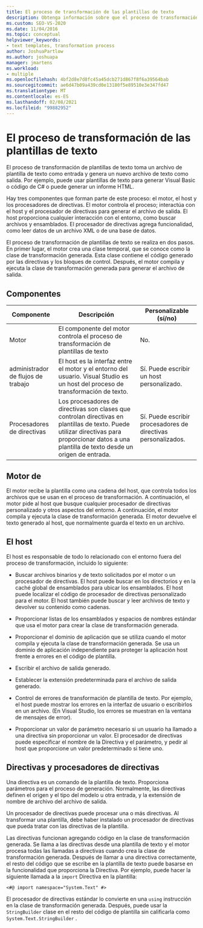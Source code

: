 ```yaml
---
title: El proceso de transformación de las plantillas de texto
description: Obtenga información sobre que el proceso de transformación de plantillas de texto toma un archivo de plantilla de texto como entrada y genera un nuevo archivo de texto como salida.
ms.custom: SEO-VS-2020
ms.date: 11/04/2016
ms.topic: conceptual
helpviewer_keywords:
- text templates, transformation process
author: JoshuaPartlow
ms.author: joshuapa
manager: jmartens
ms.workload:
- multiple
ms.openlocfilehash: 4bf2d8e7d8fc45a45dcb271d867f8f6a39564bab
ms.sourcegitcommit: ae6d47b09a439cd0e13180f5e89510e3e347fd47
ms.translationtype: MT
ms.contentlocale: es-ES
ms.lasthandoff: 02/08/2021
ms.locfileid: "99882952"
---
```

# <a name="the-text-template-transformation-process"></a>El proceso de transformación de las plantillas de texto
El proceso de transformación de plantillas de texto toma un archivo de plantilla de texto como entrada y genera un nuevo archivo de texto como salida. Por ejemplo, puede usar plantillas de texto para generar Visual Basic o código de C# o puede generar un informe HTML.

 Hay tres componentes que forman parte de este proceso: el motor, el host y los procesadores de directivas. El motor controla el proceso; interactúa con el host y el procesador de directivas para generar el archivo de salida. El host proporciona cualquier interacción con el entorno, como buscar archivos y ensamblados. El procesador de directivas agrega funcionalidad, como leer datos de un archivo XML o de una base de datos.

 El proceso de transformación de plantillas de texto se realiza en dos pasos. En primer lugar, el motor crea una clase temporal, que se conoce como la clase de transformación generada. Esta clase contiene el código generado por las directivas y los bloques de control. Después, el motor compila y ejecuta la clase de transformación generada para generar el archivo de salida.

## <a name="components"></a>Componentes

|Componente|Descripción|Personalizable (sí/no)|
|-|-|-|
|Motor|El componente del motor controla el proceso de transformación de plantillas de texto|No.|
|administrador de flujos de trabajo|El host es la interfaz entre el motor y el entorno del usuario. Visual Studio es un host del proceso de transformación de texto.|Sí. Puede escribir un host personalizado.|
|Procesadores de directivas|Los procesadores de directivas son clases que controlan directivas en plantillas de texto. Puede utilizar directivas para proporcionar datos a una plantilla de texto desde un origen de entrada.|Sí. Puede escribir procesadores de directivas personalizados.|

## <a name="the-engine"></a>Motor de
 El motor recibe la plantilla como una cadena del host, que controla todos los archivos que se usan en el proceso de transformación. A continuación, el motor pide al host que busque cualquier procesador de directivas personalizado y otros aspectos del entorno. A continuación, el motor compila y ejecuta la clase de transformación generada. El motor devuelve el texto generado al host, que normalmente guarda el texto en un archivo.

## <a name="the-host"></a>El host
 El host es responsable de todo lo relacionado con el entorno fuera del proceso de transformación, incluido lo siguiente:

- Buscar archivos binarios y de texto solicitados por el motor o un procesador de directivas. El host puede buscar en los directorios y en la caché global de ensamblados para ubicar los ensamblados. El host puede localizar el código de procesador de directivas personalizado para el motor. El host también puede buscar y leer archivos de texto y devolver su contenido como cadenas.

- Proporcionar listas de los ensamblados y espacios de nombres estándar que usa el motor para crear la clase de transformación generada.

- Proporcionar el dominio de aplicación que se utiliza cuando el motor compila y ejecuta la clase de transformación generada. Se usa un dominio de aplicación independiente para proteger la aplicación host frente a errores en el código de plantilla.

- Escribir el archivo de salida generado.

- Establecer la extensión predeterminada para el archivo de salida generado.

- Control de errores de transformación de plantilla de texto. Por ejemplo, el host puede mostrar los errores en la interfaz de usuario o escribirlos en un archivo. (En Visual Studio, los errores se muestran en la ventana de mensajes de error).

- Proporcionar un valor de parámetro necesario si un usuario ha llamado a una directiva sin proporcionar un valor. El procesador de directivas puede especificar el nombre de la Directiva y el parámetro, y pedir al host que proporcione un valor predeterminado si tiene uno.

## <a name="directives-and-directive-processors"></a>Directivas y procesadores de directivas
 Una directiva es un comando de la plantilla de texto. Proporciona parámetros para el proceso de generación. Normalmente, las directivas definen el origen y el tipo del modelo u otra entrada, y la extensión de nombre de archivo del archivo de salida.

 Un procesador de directivas puede procesar una o más directivas. Al transformar una plantilla, debe haber instalado un procesador de directivas que pueda tratar con las directivas de la plantilla.

 Las directivas funcionan agregando código en la clase de transformación generada. Se llama a las directivas desde una plantilla de texto y el motor procesa todas las llamadas a directivas cuando crea la clase de transformación generada. Después de llamar a una directiva correctamente, el resto del código que se escribe en la plantilla de texto puede basarse en la funcionalidad que proporciona la Directiva. Por ejemplo, puede hacer la siguiente llamada a la `import` Directiva en la plantilla:

 `<#@ import namespace="System.Text" #>`

 El procesador de directivas estándar lo convierte en una `using` instrucción en la clase de transformación generada. Después, puede usar la `StringBuilder` clase en el resto del código de plantilla sin calificarla como `System.Text.StringBuilder` .
